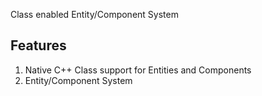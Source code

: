 
Class enabled Entity/Component System

## Features

1. Native C++ Class support for Entities and Components
2. Entity/Component System



